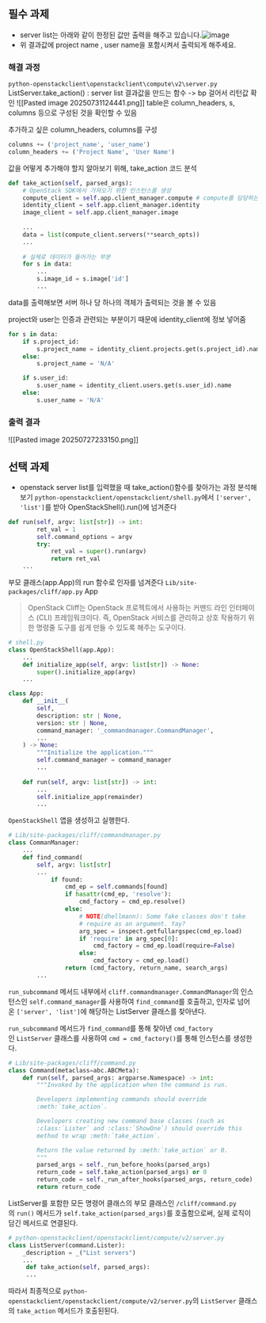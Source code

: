 ## 필수 과제
- server list는 아래와 같이 한정된 값만 출력을 해주고 있습니다.![image](https://forum.openinfra-kr.org/uploads/default/optimized/1X/f8059fda3b95744ff523217ff78ac00a98b98057_2_690x76.jpeg)
 - 위 결과값에 project name , user name을 포함시켜서 출력되게 해주세요.
### 해결 과정
`python-openstackclient\openstackclient\compute\v2\server.py` 
ListServer.take_action() : server list 결과값을 만드는 함수
-> bp 걸어서 리턴값 확인
![[Pasted image 20250731124441.png]]
table은 column_headers, s, columns 등으로 구성된 것을 확인할 수 있음

추가하고 싶은 column_headers, columns를 구성
```python
columns += ('project_name', 'user_name')
column_headers += ('Project Name', 'User Name')
```

값을 어떻게 추가해야 할지 알아보기 위해, take_action 코드 분석
```python
def take_action(self, parsed_args):
	# OpenStack SDK에서 가져오기 위한 인스턴스를 생성
	compute_client = self.app.client_manager.compute # compute를 담당하는 nova의 SDK를 참조
	identity_client = self.app.client_manager.identity
	image_client = self.app.client_manager.image
	
	...
	data = list(compute_client.servers(**search_opts))
	...
	
	# 실제로 데이터가 들어가는 부분
	for s in data:
		...
		s.image_id = s.image['id']
		...
```

data를 출력해보면 서버 하나 당 하나의 객체가 출력되는 것을 볼 수 있음

project와 user는 인증과 관련되는 부분이기 때문에 identity_client에 정보 넣어줌

```python
for s in data:
	if s.project_id:
		s.project_name = identity_client.projects.get(s.project_id).name
	else:
		s.project_name = 'N/A'

	if s.user_id:
		s.user_name = identity_client.users.get(s.user_id).name
	else:
		s.user_name = 'N/A'
```
### 출력 결과
![[Pasted image 20250727233150.png]]
## 선택 과제
- openstack server list를 입력했을 때 take_action()함수를 찾아가는 과정 분석해보기
`python-openstackclient/openstackclient/shell.py`에서 `['server', 'list']`를 받아 OpenStackShell().run()에 넘겨준다

```python
def run(self, argv: list[str]) -> int:
        ret_val = 1
        self.command_options = argv
        try:
            ret_val = super().run(argv)
            return ret_val
	...
```

부모 클래스(app.App)의 run 함수로 인자를 넘겨준다
`Lib/site-packages/cliff/app.py` App

>OpenStack Cliff는 OpenStack 프로젝트에서 사용하는 커맨드 라인 인터페이스 (CLI) 프레임워크이다. 즉, OpenStack 서비스를 관리하고 상호 작용하기 위한 명령줄 도구를 쉽게 만들 수 있도록 해주는 도구이다.

```python
# shell.py
class OpenStackShell(app.App):
	...
    def initialize_app(self, argv: list[str]) -> None:
        super().initialize_app(argv)
	...
```

```python
class App:
	def __init__(
        self,
        description: str | None,
        version: str | None,
        command_manager: '_commandmanager.CommandManager',
        ...
    ) -> None:
        """Initialize the application."""
        self.command_manager = command_manager
        ...
        
	def run(self, argv: list[str]) -> int:
		...
		self.initialize_app(remainder)
		...
```

`OpenStackShell` 앱을 생성하고 실행한다.

```python
# Lib/site-packages/cliff/commandmanager.py
class CommanManager:
	...
    def find_command(
        self, argv: list[str]
        ...
            if found:
                cmd_ep = self.commands[found]
                if hasattr(cmd_ep, 'resolve'):
                    cmd_factory = cmd_ep.resolve()
                else:
                    # NOTE(dhellmann): Some fake classes don't take
                    # require as an argument. Yay?
                    arg_spec = inspect.getfullargspec(cmd_ep.load)
                    if 'require' in arg_spec[0]:
                        cmd_factory = cmd_ep.load(require=False)
                    else:
                        cmd_factory = cmd_ep.load()
                return (cmd_factory, return_name, search_args)
        ...
```

`run_subcommand` 메서드 내부에서 `cliff.commandmanager.CommandManager`의 인스턴스인 `self.command_manager`를 사용하여 `find_command`를 호출하고, 인자로 넘어온 `['server', 'list']`에 해당하는 ListServer 클래스를 찾아낸다.

`run_subcommand` 메서드가 `find_command`를 통해 찾아낸 `cmd_factory`인 `ListServer` 클래스를 사용하여 `cmd = cmd_factory()`를 통해 인스턴스를 생성한다.

```python
# Lib/site-packages/cliff/command.py
class Command(metaclass=abc.ABCMeta):
    def run(self, parsed_args: argparse.Namespace) -> int:
        """Invoked by the application when the command is run.

        Developers implementing commands should override
        :meth:`take_action`.

        Developers creating new command base classes (such as
        :class:`Lister` and :class:`ShowOne`) should override this
        method to wrap :meth:`take_action`.

        Return the value returned by :meth:`take_action` or 0.
        """
        parsed_args = self._run_before_hooks(parsed_args)
        return_code = self.take_action(parsed_args) or 0
        return_code = self._run_after_hooks(parsed_args, return_code)
        return return_code
```

ListServer를 포함한 모든 명령어 클래스의 부모 클래스인 `/cliff/command.py`의 `run()` 메서드가 `self.take_action(parsed_args)`를 호출함으로써, 실제 로직이 담긴 메서드로 연결된다.

```python
# python-openstackclient/openstackclient/compute/v2/server.py
class ListServer(command.Lister):
    _description = _("List servers")
    ...
     def take_action(self, parsed_args):
     ...
```

따라서 최종적으로 `python-openstackclient/openstackclient/compute/v2/server.py`의 `ListServer` 클래스의 `take_action` 메서드가 호출된된다.